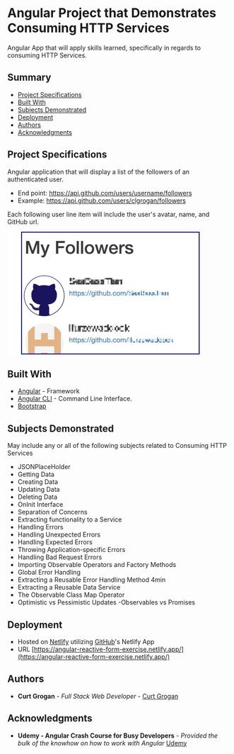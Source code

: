 # Angular Project that Demonstrates Consuming HTTP Services

Angular App that will apply skills learned, specifically in regards to consuming HTTP Services.

## Summary

- [Project Specifications](#exercise-specifications)
- [Built With](#built-with)
- [Subjects Demonstrated](#subjects-demonstrated)
- [Deployment](#deployment)
- [Authors](#authors)
- [Acknowledgments](#acknowledgments)

## Project Specifications

Angular application that will display a list of the followers of an authenticated user.

- End point: https://api.github.com/users/username/followers
- Example: https://api.github.com/users/clgrogan/followers

Each following user line item will include the user's avatar, name, and GitHub url.

![Image of WireFrame](resources/GitHubFollowersWF.png)

## Built With

- [Angular](https://angular.io/) - Framework
- [Angular CLI](https://cli.angular.io/) - Command Line Interface.
- [Bootstrap](https://getbootstrap.com/)

## Subjects Demonstrated

May include any or all of the following subjects related to Consuming HTTP Services

- JSONPlaceHolder
- Getting Data
- Creating Data
- Updating Data
- Deleting Data
- OnInit Interface
- Separation of Concerns
- Extracting functionality to a Service
- Handling Errors
- Handling Unexpected Errors
- Handling Expected Errors
- Throwing Application-specific Errors
- Handling Bad Request Errors
- Importing Observable Operators and
  Factory Methods
- Global Error Handling
- Extracting a Reusable Error Handling
  Method
  4min
- Extracting a Reusable Data Service
- The Observable Class Map Operator
- Optimistic vs Pessimistic Updates
  -Observables vs Promises

## Deployment

- Hosted on [Netlify](https://app.netlify.com/) utilizing [GitHub](https://app.netlify.com/)'s Netlify App
- URL [https://angular-reactive-form-exercise.netlify.app/](https://angular-reactive-form-exercise.netlify.app/)

## Authors

- **Curt Grogan** - _Full Stack Web Developer_ -
  [Curt Grogan](https://github.com/clgrogan)

## Acknowledgments

- **Udemy - Angular Crash Course for Busy Developers** - _Provided the bulk of the knowhow on how to work with Angular_ [Udemy](https://www.udemy.com/)
